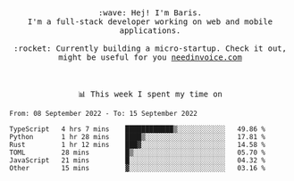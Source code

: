 <p align="center">
  <br><br>
  <samp>
    :wave: Hej! I'm Baris.
    <br>I'm a full-stack developer working on web and mobile applications.
       <br><br>:rocket: Currently building a micro-startup. Check it out, might be useful for you <a href="https://needinvoice.com/" target="_blank">needinvoice.com</a>

  </samp>
 <br><br><br>
</p>
<p align=center><samp>📊  This week I spent my time on</samp></p>


<!--START_SECTION:waka-->

```text
From: 08 September 2022 - To: 15 September 2022

TypeScript   4 hrs 7 mins    ████████████▒░░░░░░░░░░░░   49.86 %
Python       1 hr 28 mins    ████▒░░░░░░░░░░░░░░░░░░░░   17.81 %
Rust         1 hr 12 mins    ███▓░░░░░░░░░░░░░░░░░░░░░   14.58 %
TOML         28 mins         █▒░░░░░░░░░░░░░░░░░░░░░░░   05.70 %
JavaScript   21 mins         █░░░░░░░░░░░░░░░░░░░░░░░░   04.32 %
Other        15 mins         ▓░░░░░░░░░░░░░░░░░░░░░░░░   03.16 %
```

<!--END_SECTION:waka-->


